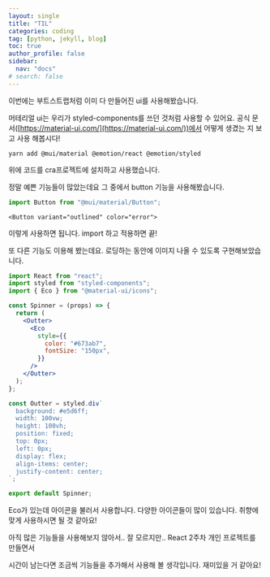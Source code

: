 ```yaml
---
layout: single
title: "TIL"
categories: coding
tag: [python, jekyll, blog]
toc: true
author_profile: false
sidebar:
  nav: "docs"
# search: false
---
```


이번에는 부트스트랩처럼 이미 다 만들어진 ui를 사용해봤습니다.

머테리얼 ui는 우리가 styled-components를 쓰던 것처럼 사용할 수 있어요.
공식 문서([https://material-ui.com/](https://material-ui.com/))에서 어떻게 생겼는 지 보고 사용 해봅시다!

`yarn add @mui/material @emotion/react @emotion/styled`

위에 코드를 cra프로젝트에 설치하고 사용했습니다.

정말 예쁜 기능들이 많았는데요 그 중에서 button 기능을 사용해봤습니다.

```jsx
import Button from "@mui/material/Button";
```

`<Button variant="outlined" color="error">`

이렇게 사용하면 됩니다. import 하고 적용하면 끝!

또 다른 기능도 이용해 봤는데요. 로딩하는 동안에 이미지 나올 수 있도록 구현해보았습니다.

```jsx
import React from "react";
import styled from "styled-components";
import { Eco } from "@material-ui/icons";

const Spinner = (props) => {
  return (
    <Outter>
      <Eco
        style={{
          color: "#673ab7",
          fontSize: "150px",
        }}
      />
    </Outter>
  );
};

const Outter = styled.div`
  background: #e5d6ff;
  width: 100vw;
  height: 100vh;
  position: fixed;
  top: 0px;
  left: 0px;
  display: flex;
  align-items: center;
  justify-content: center;
`;

export default Spinner;
```

Eco가 있는데 아이콘을 불러서 사용합니다. 다양한 아이콘들이 많이 있습니다. 취향에 맞게 사용하시면 될 것 같아요!

아직 많은 기능들을 사용해보지 않아서.. 잘 모르지만.. React 2주차 개인 프로젝트를 만들면서

시간이 남는다면 조금씩 기능들을 추가해서 사용해 볼 생각입니다. 재미있을 거 같아요!
